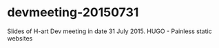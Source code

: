 # devmeeting-20150731
Slides of H-art Dev meeting in date 31 July 2015. HUGO - Painless static websites
